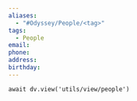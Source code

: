 ```yaml
---
aliases:
  - "#Odyssey/People/<tag>"
tags:
  - People
email: 
phone: 
address: 
birthday: 
---
```


```dataviewjs
await dv.view('utils/view/people')
```
